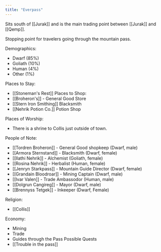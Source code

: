 ```yaml
---
title: "Everpass"
---
```


Sits south of [[Jurak]] and is the main trading point between [[Jurak]] and [[Qemp]]. 

Stopping point for travelers going through the mountain pass. 

Demographics:
- Dwarf (85%)
- Goliath (10%)
- Human (4%)
- Other (1%)

Places to Stay:
 - [[Stoneman's Rest]]
Places to Shop:
 - [[Broheron's]] - General Good Store
 - [[Stern Iron Smithing]] Blacksmith
 - [[Nehrik Potion Co.]] Potion Shop

Places of Worship:
 - There is a shrine to Collis just outside of town. 
 
People of Note:
 - [[Tordren Broheron]] - General Good shopkeep (Dwarf, male)
 - [[Armora Sternstand]] - Blacksmith (Dwarf, female)
 - [[Ilathi Nehrik]] - Alchemist (Goliath, female)
 - [[Rosina Nehrik]] - Herbalist (Human, female)
 - [[Jenryn Starkpass]] - Mountain Guide Director (Dwarf, female)
 - [[Grandain Bloodroar]] - Mining Captain (Dwarf, male)
 - [[Ivar Valen]] - Trade Ambassodor (Human, male)
 - [[Dolgrun Cangireg]] - Mayor (Dwarf, male)
 - [[Brennyss Tetgek]] - Inkeeper (Dwarf, Female)
 
Religion:
 - [[Collis]]

Economy:
 - Mining
 - Trade
 - Guides through the Pass
Possible Quests
- [[Trouble in the pass]]
